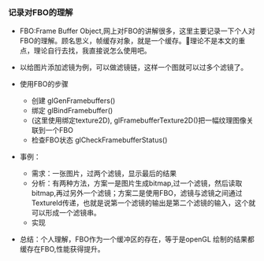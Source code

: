 ### 记录对FBO的理解
* FBO:Frame Buffer Object,网上对FBO的讲解很多，这里主要记录一下个人对FBO的理解。顾名思义，帧缓存对象，就是一个缓存。理论不是本文的重点，理论自行去找，我直接说怎么使用吧。
* 以给图片添加滤镜为例，可以做滤镜链，这样一个图就可以过多个滤镜了。
* 使用FBO的步骤
    * 创建 glGenFramebuffers()
    * 绑定 glBindFramebuffer()
    * (这里使用绑定texture2D), glFramebufferTexture2D()把一幅纹理图像关联到一个FBO
    * 检查FBO状态 glCheckFramebufferStatus()
* 事例：
    * 需求：一张图片，过两个滤镜，显示最后的结果
    * 分析：有两种方法，方案一是图片生成bitmap,过一个滤镜，然后读取bitmap,再过另外一个滤镜；方案二是使用FBO，滤镜与滤镜之间通过TextureId传递，也就是说第一个滤镜的输出是第二个滤镜的输入，这个就可以形成一个滤镜串。
    * 实现

* 总结：个人理解，FBO作为一个缓冲区的存在，等于是openGL 绘制的结果都缓存在FBO,性能获得提升。